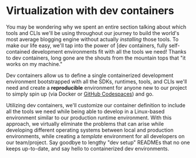 # Virtualization with dev containers

You may be wondering why we spent an entire section talking about which tools and CLIs we'll be using throughout our journey to build the world's most average blogging engine without actually _installing_ those tools. To make our life easy, we'll tap into the power of [dev containers, fully self-contained development environments fit with all the tools we need! Thanks to dev containers, long gone are the shouts from the mountain tops that "it works on my machine."

Dev containers allow us to define a single containerized development environment bootstrapped with all the SDKs, runtimes, tools, and CLIs we'll need and create a **reproducible** environment for anyone new to our project to simply spin up (via Docker or [GitHub Codespaces](https://github.com/features/codespaces)) and go.

Utilizing dev containers, we'll customize our container definition to include all the tools we need while being able to develop in a Linux-based environment similar to our production runtime environment. With this approach, we virtually eliminate the problems that can arise while developing different operating systems between local and production environments, while creating a _template_ environment for all developers on our team/project. Say goodbye to lengthy "dev setup" READMEs that no one keeps up-to-date, and say hello to containerized dev environments.
